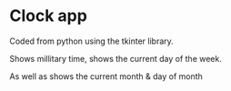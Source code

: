 # Clock app

Coded from python using the tkinter library.

Shows millitary time, shows the current day of the week.

As well as shows the current month & day of month
